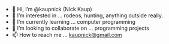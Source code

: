 - 👋 Hi, I’m @kaupnick (Nick Kaup)
- 👀 I’m interested in ... rodeos, hunting, anything outside really.
- 🌱 I’m currently learning ... computer programming
- 💞️ I’m looking to collaborate on ... programming projects
- 📫 How to reach me ... kaupnick@gmail.com

<!---
kaupnick/kaupnick is a ✨ special ✨ repository because its `README.md` (this file) appears on your GitHub profile.
You can click the Preview link to take a look at your changes.
--->
